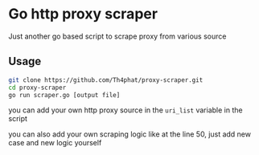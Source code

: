 
# Go http proxy scraper

Just another go based script to scrape proxy from various source


## Usage

```bash
git clone https://github.com/Th4phat/proxy-scraper.git
cd proxy-scraper
go run scraper.go [output file]
```

you can add your own http proxy source in the `uri_list` variable in the script

you can also add your own scraping logic like at the line 50, just add new case and new logic yourself 
